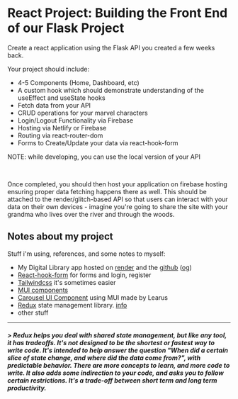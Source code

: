 # React Project: Building the Front End of our Flask Project

Create a react application using the Flask API you created a few weeks back. 

Your project should include:

- 4-5 Components (Home, Dashboard, etc)
- A custom hook which should demonstrate understanding of the useEffect and useState hooks
- Fetch data from your API
- CRUD operations for your marvel characters
- Login/Logout Functionality via Firebase
- Hosting via Netlify or Firebase
- Routing via react-router-dom
- Forms to Create/Update your data via react-hook-form

<!-- - [@vitejs/plugin-react-swc](https://github.com/vitejs/vite-plugin-react-swc) uses [SWC](https://swc.rs/) for Fast Refresh -->

NOTE: while developing, you can use the local version of your API

<br />

Once completed, you should then host your application on firebase hosting ensuring proper data fetching happens there as well. This should be attached to the render/glitch-based API so that users can interact with your data on their own devices - imagine you're going to share the site with your grandma who lives over the river and through the woods.

## Notes about my project

Stuff i'm using, references, and some notes to myself: 

- My Digital Library app hosted on [render](https://check-meowt.onrender.com/) and the [github](https://github.com/casmdz/DigitalLibrary_Render) ([og](https://github.com/casmdz/SP_DigitalLibrary))
- [React-hook-form](https://react-hook-form.com/get-started#Quickstart) for forms and login, register 
- [Tailwindcss](https://tailwindcss.com/docs/installation/using-postcss) it's sometimes easier 
- [MUI components ](https://mui.com/material-ui/getting-started/)
- [Carousel UI Component](https://www.npmjs.com/package/react-material-ui-carousel) using MUI made by Learus 
- [Redux](https://redux.js.org/introduction/getting-started) state management library. [info](#redux) 
- other stuff 




***
<!-- 
```js
   parserOptions: {
    ecmaVersion: 'latest',
    sourceType: 'module',
    project: ['./tsconfig.json', './tsconfig.node.json'],
    tsconfigRootDir: __dirname,
   },
``` -->
<a name="redux" />

##### > Redux helps you deal with shared state management, but like any tool, it has tradeoffs. It's not designed to be the shortest or fastest way to write code. It's intended to help answer the question "When did a certain slice of state change, and where did the data come from?", with predictable behavior. There are more concepts to learn, and more code to write. It also adds some indirection to your code, and asks you to follow certain restrictions. It's a trade-off between short term and long term productivity.